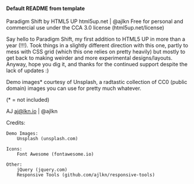 #### Default README from template

Paradigm Shift by HTML5 UP
html5up.net | @ajlkn
Free for personal and commercial use under the CCA 3.0 license (html5up.net/license)


Say hello to Paradigm Shift, my first addition to HTML5 UP in more than a year (!!!).
Took things in a slightly different direction with this one, partly to mess with CSS
grid (which this one relies on pretty heavily) but mostly to get back to making weirder
and more experimental designs/layouts. Anyway, hope you dig it, and thanks for the
continued support despite the lack of updates :)

Demo images* courtesy of Unsplash, a radtastic collection of CC0 (public domain) images
you can use for pretty much whatever.

(* = not included)

AJ
aj@lkn.io | @ajlkn


Credits:

	Demo Images:
		Unsplash (unsplash.com)

	Icons:
		Font Awesome (fontawesome.io)

	Other:
		jQuery (jquery.com)
		Responsive Tools (github.com/ajlkn/responsive-tools)